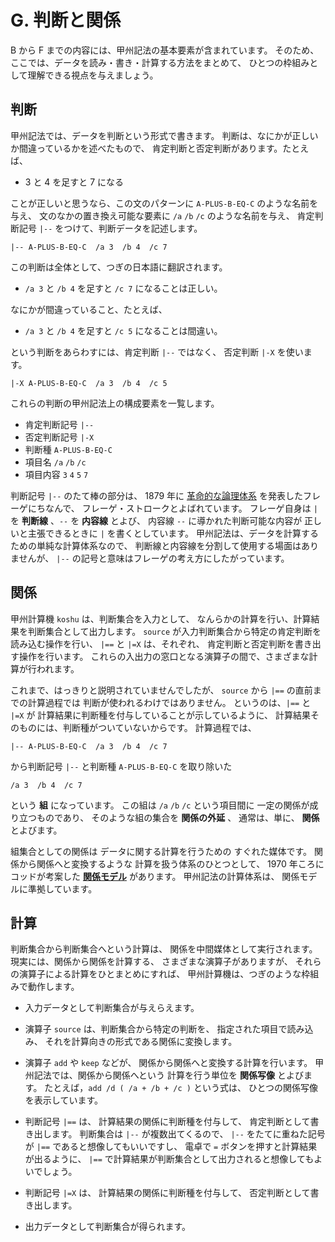 # G. 判断と関係


B から F までの内容には、甲州記法の基本要素が含まれています。
そのため、ここでは、データを読み・書き・計算する方法をまとめて、
ひとつの枠組みとして理解できる視点を与えましょう。


## 判断

甲州記法では、データを判断という形式で書きます。
判断は、なにかが正しいか間違っているかを述べたもので、
肯定判断と否定判断があります。たとえば、

 - 3 と 4 を足すと 7 になる

ことが正しいと思うなら、この文のパターンに
`A-PLUS-B-EQ-C` のような名前を与え、
文のなかの置き換え可能な要素に
`/a` `/b` `/c` のような名前を与え、
肯定判断記号 `|--` をつけて、判断データを記述します。

~~~~~~~~~~~~~~~~~~~~~~~~~~~~~~~~~~~~~~~~~~~~ { .koshu .input }
|-- A-PLUS-B-EQ-C  /a 3  /b 4  /c 7
~~~~~~~~~~~~~~~~~~~~~~~~~~~~~~~~~~~~~~~~~~~~~~~~~~~~~~~~~~~~~~~

この判断は全体として、つぎの日本語に翻訳されます。

 - `/a 3` と `/b 4` を足すと `/c 7` になることは正しい。

なにかが間違っていること、たとえば、

 - `/a 3` と `/b 4` を足すと `/c 5` になることは間違い。

という判断をあらわすには、肯定判断 `|--` ではなく、
否定判断 `|-X` を使います。

~~~~~~~~~~~~~~~~~~~~~~~~~~~~~~~~~~~~~~~~~~~~ { .koshu .input }
|-X A-PLUS-B-EQ-C  /a 3  /b 4  /c 5
~~~~~~~~~~~~~~~~~~~~~~~~~~~~~~~~~~~~~~~~~~~~~~~~~~~~~~~~~~~~~~~

これらの判断の甲州記法上の構成要素を一覧します。

 - 肯定判断記号 `|--`
 - 否定判断記号 `|-X`
 - 判断種 `A-PLUS-B-EQ-C`
 - 項目名 `/a` `/b` `/c`
 - 項目内容 `3` `4` `5` `7`

判断記号 `|--` のたて棒の部分は、
1879 年に [革命的な論理体系][概念記法]
を発表したフレーゲにちなんで、
フレーゲ・ストロークとよばれています。
フレーゲ自身は `|` を **判断線** 、`--` を **内容線** とよび、
内容線 `--` に導かれた判断可能な内容が
正しいと主張できるときに `|` を書くとしています。
甲州記法は、データを計算するための単純な計算体系なので、
判断線と内容線を分割して使用する場面はありませんが、
`|--` の記号と意味はフレーゲの考え方にしたがっています。


## 関係

甲州計算機 `koshu` は、判断集合を入力として、
なんらかの計算を行い、計算結果を判断集合として出力します。
`source` が入力判断集合から特定の肯定判断を読み込む操作を行い、
`|==` と `|=X` は、それぞれ、
肯定判断と否定判断を書き出す操作を行います。
これらの入出力の窓口となる演算子の間で、さまざまな計算が行われます。

これまで、はっきりと説明されていませんでしたが、
`source` から `|==` の直前までの計算過程では
判断が使われるわけではありません。
というのは、`|==` と `|=X` が
計算結果に判断種を付与していることが示しているように、
計算結果そのものには、判断種がついていないからです。
計算過程では、

~~~~~~~~~~~~~~~~~~~~~~~~~~~~~~~~~~~~~~~~~~~~ { .koshu .input }
|-- A-PLUS-B-EQ-C  /a 3  /b 4  /c 7
~~~~~~~~~~~~~~~~~~~~~~~~~~~~~~~~~~~~~~~~~~~~~~~~~~~~~~~~~~~~~~~

から判断記号 `|--` と判断種 `A-PLUS-B-EQ-C` を取り除いた

~~~~~~~~~~~~~~~~~~~~~~~~~~~~~~~~~~~~~~~~~~~~ { .koshu }
/a 3  /b 4  /c 7
~~~~~~~~~~~~~~~~~~~~~~~~~~~~~~~~~~~~~~~~~~~~~~~~~~~~~~~~~~~~~~~

という **組** になっています。
この組は `/a` `/b` `/c` という項目間に
一定の関係が成り立つものであり、
そのような組の集合を **関係の外延** 、
通常は、単に、 **関係** とよびます。

組集合としての関係は
データに関する計算を行うための
すぐれた媒体です。
関係から関係へと変換するような
計算を扱う体系のひとつとして、
1970 年ころにコッドが考案した
[**関係モデル**][関係モデル] があります。
甲州記法の計算体系は、
関係モデルに準拠しています。


## 計算

判断集合から判断集合へという計算は、
関係を中間媒体として実行されます。
現実には、関係から関係を計算する、
さまざまな演算子がありますが、
それらの演算子による計算をひとまとめにすれば、
甲州計算機は、つぎのような枠組みで動作します。

 - 入力データとして判断集合が与えらえます。

 - 演算子 `source` は、判断集合から特定の判断を、
   指定された項目で読み込み、
   それを計算向きの形式である関係に変換します。

 - 演算子 `add` や `keep` などが、
   関係から関係へと変換する計算を行います。
   甲州記法では、関係から関係へという
   計算を行う単位を **関係写像** とよびます。
   たとえば，`add /d ( /a + /b + /c )` という式は、
   ひとつの関係写像を表示しています。

 - 判断記号 `|==` は、
   計算結果の関係に判断種を付与して、
   肯定判断として書き出します。
   判断集合は `|--` が複数出てくるので、
   `|--` をたてに重ねた記号が `|==` であると想像してもいいですし、
   電卓で `=` ボタンを押すと計算結果が出るように、
   `|==` で計算結果が判断集合として出力されると想像してもよいでしょう。

 - 判断記号 `|=X` は、
   計算結果の関係に判断種を付与して、
   否定判断として書き出します。

 - 出力データとして判断集合が得られます。


[概念記法]:   http://ja.wikipedia.org/wiki/概念記法
[関係モデル]: http://ja.wikipedia.org/wiki/関係モデル

